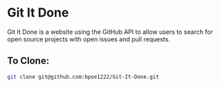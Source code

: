 # Git It Done

Git It Done is a website using the GitHub API to allow users to search for open source projects with open issues and pull requests.

## To Clone:

``` bash
git clone git@github.com:bpoe1222/Git-It-Done.git
```